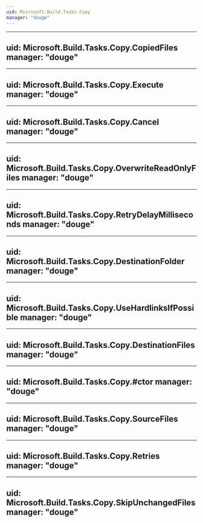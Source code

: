 ```yaml
---
uid: Microsoft.Build.Tasks.Copy
manager: "douge"
---
```


---
uid: Microsoft.Build.Tasks.Copy.CopiedFiles
manager: "douge"
---

---
uid: Microsoft.Build.Tasks.Copy.Execute
manager: "douge"
---

---
uid: Microsoft.Build.Tasks.Copy.Cancel
manager: "douge"
---

---
uid: Microsoft.Build.Tasks.Copy.OverwriteReadOnlyFiles
manager: "douge"
---

---
uid: Microsoft.Build.Tasks.Copy.RetryDelayMilliseconds
manager: "douge"
---

---
uid: Microsoft.Build.Tasks.Copy.DestinationFolder
manager: "douge"
---

---
uid: Microsoft.Build.Tasks.Copy.UseHardlinksIfPossible
manager: "douge"
---

---
uid: Microsoft.Build.Tasks.Copy.DestinationFiles
manager: "douge"
---

---
uid: Microsoft.Build.Tasks.Copy.#ctor
manager: "douge"
---

---
uid: Microsoft.Build.Tasks.Copy.SourceFiles
manager: "douge"
---

---
uid: Microsoft.Build.Tasks.Copy.Retries
manager: "douge"
---

---
uid: Microsoft.Build.Tasks.Copy.SkipUnchangedFiles
manager: "douge"
---
